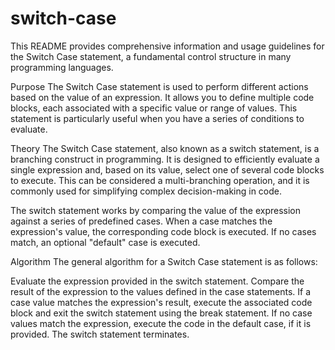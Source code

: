 # switch-case


This README provides comprehensive information and usage guidelines for the Switch Case statement, a fundamental control structure in many programming languages.

Purpose
The Switch Case statement is used to perform different actions based on the value of an expression. It allows you to define multiple code blocks, each associated with a specific value or range of values. This statement is particularly useful when you have a series of conditions to evaluate.

Theory
The Switch Case statement, also known as a switch statement, is a branching construct in programming. It is designed to efficiently evaluate a single expression and, based on its value, select one of several code blocks to execute. This can be considered a multi-branching operation, and it is commonly used for simplifying complex decision-making in code.

The switch statement works by comparing the value of the expression against a series of predefined cases. When a case matches the expression's value, the corresponding code block is executed. If no cases match, an optional "default" case is executed.

Algorithm
The general algorithm for a Switch Case statement is as follows:

Evaluate the expression provided in the switch statement.
Compare the result of the expression to the values defined in the case statements.
If a case value matches the expression's result, execute the associated code block and exit the switch statement using the break statement.
If no case values match the expression, execute the code in the default case, if it is provided.
The switch statement terminates.
